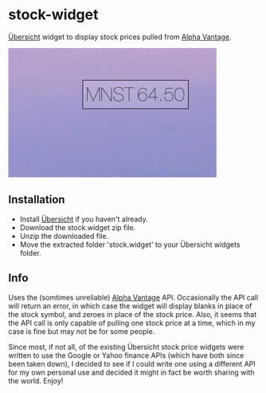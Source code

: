 # stock-widget

[Übersicht](http://tracesof.net/uebersicht/) widget to display stock prices pulled from [Alpha Vantage](https://www.alphavantage.co/).

![stock-widget in action](screenshot.png)

## Installation
- Install [Übersicht](http://tracesof.net/uebersicht/) if you haven't already.
- Download the stock.widget zip file.
- Unzip the downloaded file.
- Move the extracted folder 'stock.widget' to your Übersicht widgets folder.

## Info
Uses the (somtimes unreliable) [Alpha Vantage](https://www.alphavantage.co/) API. Occasionally the API call will return an error,
in which case the widget will display blanks in place of the stock symbol, and zeroes in place
of the stock price. Also, it seems that the API call is only capable of pulling one stock price
at a time, which in my case is fine but may not be for some people.

Since most, if not all, of the existing Übersicht stock price widgets were written to use the Google or Yahoo
finance APIs (which have both since been taken down), I decided to see if I could write one using a different
API for my own personal use and decided it might in fact be worth sharing with the world. Enjoy!
